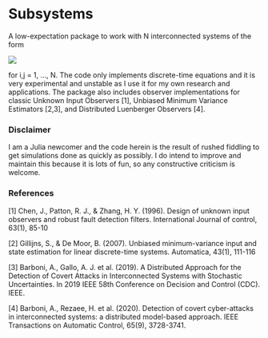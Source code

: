 # Subsystems

A low-expectation package to work with N interconnected systems of the form 

<img src="https://render.githubusercontent.com/render/math?math=%5Cdot%7Bx%7D_i%20%3D%20f(x_i%2C%20x_j%2C%20u_i)">

for i,j = 1, ..., N.
The code only implements discrete-time equations and it is very experimental and unstable as I use it for my own research and applications. 
The package also includes observer implementations for classic Unknown Input Observers [1], Unbiased Minimum Variance Estimators [2,3], and Distributed Luenberger Observers [4].

### Disclaimer
I am a Julia newcomer and the code herein is the result of rushed fiddling to get simulations done as quickly as possibly. 
I do intend to improve and maintain this because it is lots of fun, so any constructive criticism is welcome.

### References 

[1] Chen, J., Patton, R. J., & Zhang, H. Y. (1996). Design of unknown input observers and robust fault detection filters. International Journal of control, 63(1), 85-10

[2] Gillijns, S., & De Moor, B. (2007). Unbiased minimum-variance input and state estimation for linear discrete-time systems. Automatica, 43(1), 111-116

[3] Barboni, A., Gallo, A. J. et al. (2019). A Distributed Approach for the Detection of Covert Attacks in Interconnected Systems with Stochastic Uncertainties. In 2019 IEEE 58th Conference on Decision and Control (CDC). IEEE.

[4] Barboni, A., Rezaee, H. et al. (2020). Detection of covert cyber-attacks in interconnected systems: a distributed model-based approach. IEEE Transactions on Automatic Control, 65(9), 3728-3741.
